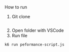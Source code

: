 How to run 
1. Git clone
```
```
2. Open folder with VSCode
3. Run file
```
k6 run peformance-script.js
```